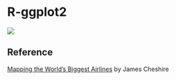# R-ggplot2
<img src="https://cdn.rawgit.com/JingqiL/R-ggplot2-airline-route-map/b0d64d54/l0.png">

## Reference
<a href="http://spatialanalysis.co.uk/2012/06/mapping-worlds-biggest-airlines/">Mapping the World’s Biggest Airlines</a> by James Cheshire 
